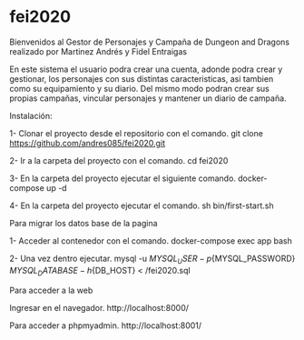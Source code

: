 # fei2020

Bienvenidos al Gestor de Personajes y Campaña de Dungeon and Dragons realizado por Martinez Andrés y Fidel Entraigas

En este sistema el usuario podra crear una cuenta, adonde podra crear y gestionar, los personajes con sus distintas caracteristicas, asi tambien como su equipamiento y su diario. Del mismo modo podran crear sus propias campañas, vincular personajes y mantener un diario de campaña.

Instalación:

1- Clonar el proyecto desde el repositorio con el comando.
git clone https://github.com/andres085/fei2020.git

2- Ir a la carpeta del proyecto con el comando.
cd fei2020

3- En la carpeta del proyecto ejecutar el siguiente comando.
docker-compose up -d

4- En la carpeta del proyecto ejecutar el comando. sh bin/first-start.sh


Para migrar los datos base de la pagina

1- Acceder al contenedor con el comando. docker-compose exec app bash

2- Una vez dentro ejecutar. mysql -u ${MYSQL_USER} -p${MYSQL_PASSWORD} ${MYSQL_DATABASE} -h${DB_HOST} < /fei2020.sql


Para acceder a la web

Ingresar en el navegador. http://localhost:8000/

Para acceder a phpmyadmin. http://localhost:8001/

